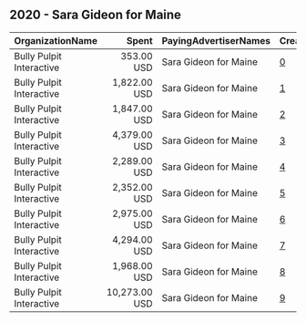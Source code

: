 ## 2020 - Sara Gideon for Maine 
|OrganizationName|Spent|PayingAdvertiserNames|CreativeUrls|Impressions|Genders|AgeBrackets|CountryCodes|BillingAddresses|CandidateBallotInformation|
|:---|---:|:---|:---|---:|:---|:---|:---|:---|:---|
|Bully Pulpit Interactive|353.00 USD|Sara Gideon for Maine|[0](https://www.snap.com/political-ads/asset/7195fdc019ae5d2b9a9bf947a9a6e094d28190da82079c5a52841cae1548b3ed?mediaType=mp4)|55,571||18+|united states|"1445 New York Ave NW,Washington,20005,US"|Sara Gideon|
|Bully Pulpit Interactive|1,822.00 USD|Sara Gideon for Maine|[1](https://www.snap.com/political-ads/asset/b641d4c24e8984334f7526d251a987cb3754407c8120b893541e260be38e4bfb?mediaType=mp4)|239,406||18+|united states|"1445 New York Ave NW,Washington,20005,US"|Sara Gideon|
|Bully Pulpit Interactive|1,847.00 USD|Sara Gideon for Maine|[2](https://www.snap.com/political-ads/asset/25270f312beddaa71b37d2a1269299fa5e11d9a8e0ecf22943363586ecef2a9d?mediaType=mp4)|240,521||18+|united states|"1445 New York Ave NW,Washington,20005,US"|Sara Gideon|
|Bully Pulpit Interactive|4,379.00 USD|Sara Gideon for Maine|[3](https://www.snap.com/political-ads/asset/a952cc326dca2498d72cdc53325f7d399d077ce522388b0d3bf5978cca163572?mediaType=mp4)|590,722||18+|united states|"1445 New York Ave NW,Washington,20005,US"|Sara Gideon|
|Bully Pulpit Interactive|2,289.00 USD|Sara Gideon for Maine|[4](https://www.snap.com/political-ads/asset/7156cf819664bd7e81acc0937c772b79d13de4718aeb2058f9e429c648b783ef?mediaType=mp4)|342,241||18+|united states|"1445 New York Ave NW,Washington,20005,US"|Sara Gideon|
|Bully Pulpit Interactive|2,352.00 USD|Sara Gideon for Maine|[5](https://www.snap.com/political-ads/asset/597342f8fe43b0bf3ff137e2729751b993812ee0b7dbf0999a2b7ef2c4409353?mediaType=mp4)|330,816||18+|united states|"1445 New York Ave NW,Washington,20005,US"|Sara Gideon|
|Bully Pulpit Interactive|2,975.00 USD|Sara Gideon for Maine|[6](https://www.snap.com/political-ads/asset/feca4700c44997006d6ec6f9329fed69f151c565b2170305db20c6598d88ba7f?mediaType=mp4)|402,831||18+|united states|"1445 New York Ave NW,Washington,20005,US"|Sara Gideon|
|Bully Pulpit Interactive|4,294.00 USD|Sara Gideon for Maine|[7](https://www.snap.com/political-ads/asset/c340123121a91019ac0aeffc99ea3d7fd6ccefedd6ac35a4fc84efb95272559e?mediaType=mp4)|600,546||18+|united states|"1445 New York Ave NW,Washington,20005,US"|Sara Gideon|
|Bully Pulpit Interactive|1,968.00 USD|Sara Gideon for Maine|[8](https://www.snap.com/political-ads/asset/415578e2d1f2673666da26dba794f73d581703eb5fd6bc5a6f84a8351e14b3c0?mediaType=mp4)|291,557||18+|united states|"1445 New York Ave NW,Washington,20005,US"|Sara Gideon|
|Bully Pulpit Interactive|10,273.00 USD|Sara Gideon for Maine|[9](https://www.snap.com/political-ads/asset/195df6293850817bd7b720d56b03ab99449ed6489720f748eb056623e2a6ffd2?mediaType=mp4)|1,358,453||18+|united states|"1445 New York Ave NW,Washington,20005,US"|Sara Gideon|
